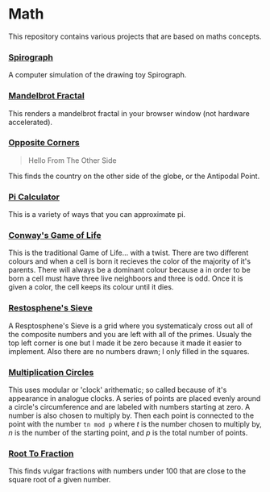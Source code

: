 # Math
This repository contains various projects that are based on maths concepts.

### [Spirograph](./Spirograph/)
A computer simulation of the drawing toy Spirograph.

### [Mandelbrot Fractal](./Mandelbrot/)
This renders a mandelbrot fractal in your browser window (not hardware accelerated).

### [Opposite Corners](./OppositeCorners/)
> Hello From The Other Side

This finds the country on the other side of the globe, or the Antipodal Point.

### [Pi Calculator](./PiCalculator/)
This is a variety of ways that you can approximate pi.

### [Conway's Game of Life](./GameOfLife/)
This is the traditional Game of Life... with a twist. There are two different colours and when a cell is born it recieves the color of the majority of it's parents. There will always be a dominant colour because a in order to be born a cell must have three live neighboors and three is odd. Once it is given a color, the cell keeps its colour until it dies.

### [Restosphene's Sieve](./RestosphenesSieve/)
A Resptosphene's Sieve is a grid where you systematicaly cross out all of the composite numbers and you are left with all of the primes. Usualy the top left corner is one but I made it be zero because it made it easier to implement. Also there are no numbers drawn; I only filled in the squares.

### [Multiplication Circles](./MultiplicationCircles/)
This uses modular or 'clock' arithematic; so called because of it's appearance in analogue clocks. A series of points are placed evenly around a circle's circumference and are labeled with numbers starting at zero. A number is also chosen to multiply by. Then each point is connected to the point with the number `tn mod p` where *t* is the number chosen to multiply by, *n* is the number of the starting point, and *p* is the total number of points.

### [Root To Fraction](./Root2Fraction/)
This finds vulgar fractions with numbers under 100 that are close to the square root of a given number.
